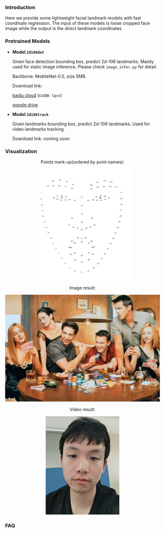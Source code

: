 ### Introduction

 Here we provide some lightweight facial landmark models with fast coordinate regression.
 The input of these models is loose cropped face image while the output is the direct landmark coordinates. 


### Pretrained Models

- **Model ``2d106det``**

  Given face detection bounding box, predict 2d-106 landmarks. Mainly used for static image inference. Please check ``image_infer.py`` for detail.
  
  Backbone: MobileNet-0.5, size 5MB.
  
  Download link:
  
  [baidu cloud](https://pan.baidu.com/s/10m5GmtNV5snynDrq3KqIdg) (code: ``lqvv``)
  
  [google drive](https://drive.google.com/file/d/1MBWbTEYRhZFzj_O2f2Dc6fWGXFWtbMFw/view?usp=sharing)

- **Model ``2d106track``** 

  Given landmarks bounding box, predict 2d-106 landmarks. Used for video landmarks tracking.
  
  Download link: coming soon

### Visualization


<p align="center">Points mark-up(ordered by point names):</p>

<div align="center">
	<img src="https://github.com/nttstar/insightface-resources/blob/master/alignment/images/2d106markup.jpg" alt="markup" width="320">
</div>


<p align="center">Image result:</p>

<div align="center">
	<img src="https://github.com/nttstar/insightface-resources/blob/master/alignment/images/t1_out.jpg" alt="imagevis" width="800">
</div>


<p align="center">Video result:</p>

<div align="center">
	<img src="https://github.com/nttstar/insightface-resources/blob/master/alignment/images/C_jiaguo.gif" alt="videovis" width="240">
</div>


### FAQ


